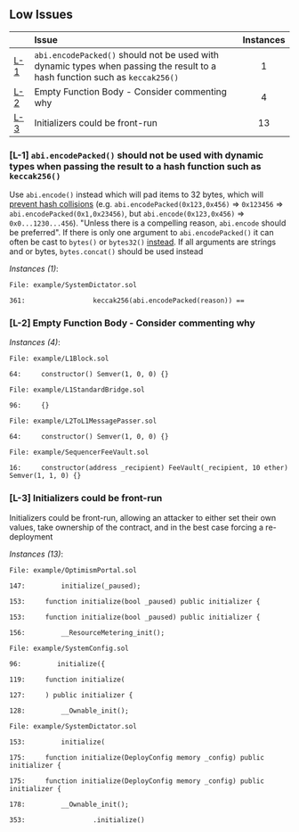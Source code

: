 ## Low Issues

| |Issue|Instances|
|-|:-|:-:|
| [L-1](#L-1) |  `abi.encodePacked()` should not be used with dynamic types when passing the result to a hash function such as `keccak256()` | 1 |
| [L-2](#L-2) | Empty Function Body - Consider commenting why | 4 |
| [L-3](#L-3) | Initializers could be front-run | 13 |

### [L-1]  `abi.encodePacked()` should not be used with dynamic types when passing the result to a hash function such as `keccak256()`
Use `abi.encode()` instead which will pad items to 32 bytes, which will [prevent hash collisions](https://docs.soliditylang.org/en/v0.8.13/abi-spec.html#non-standard-packed-mode) (e.g. `abi.encodePacked(0x123,0x456)` => `0x123456` => `abi.encodePacked(0x1,0x23456)`, but `abi.encode(0x123,0x456)` => `0x0...1230...456`). "Unless there is a compelling reason, `abi.encode` should be preferred". If there is only one argument to `abi.encodePacked()` it can often be cast to `bytes()` or `bytes32()` [instead](https://ethereum.stackexchange.com/questions/30912/how-to-compare-strings-in-solidity#answer-82739).
If all arguments are strings and or bytes, `bytes.concat()` should be used instead

*Instances (1)*:
```solidity
File: example/SystemDictator.sol

361:                 keccak256(abi.encodePacked(reason)) ==

```

### [L-2] Empty Function Body - Consider commenting why

*Instances (4)*:
```solidity
File: example/L1Block.sol

64:     constructor() Semver(1, 0, 0) {}

```

```solidity
File: example/L1StandardBridge.sol

96:     {}

```

```solidity
File: example/L2ToL1MessagePasser.sol

64:     constructor() Semver(1, 0, 0) {}

```

```solidity
File: example/SequencerFeeVault.sol

16:     constructor(address _recipient) FeeVault(_recipient, 10 ether) Semver(1, 1, 0) {}

```

### [L-3] Initializers could be front-run
Initializers could be front-run, allowing an attacker to either set their own values, take ownership of the contract, and in the best case forcing a re-deployment

*Instances (13)*:
```solidity
File: example/OptimismPortal.sol

147:         initialize(_paused);

153:     function initialize(bool _paused) public initializer {

153:     function initialize(bool _paused) public initializer {

156:         __ResourceMetering_init();

```

```solidity
File: example/SystemConfig.sol

96:         initialize({

119:     function initialize(

127:     ) public initializer {

128:         __Ownable_init();

```

```solidity
File: example/SystemDictator.sol

153:         initialize(

175:     function initialize(DeployConfig memory _config) public initializer {

175:     function initialize(DeployConfig memory _config) public initializer {

178:         __Ownable_init();

353:                 .initialize()

```

